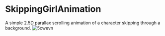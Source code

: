 # SkippingGirlAnimation
A simple 2.5D parallax scrolling animation of a character skipping through a background.
![5cwevn](https://user-images.githubusercontent.com/85016545/121676056-132f8880-caac-11eb-9dd6-a729f1a9f839.gif)
